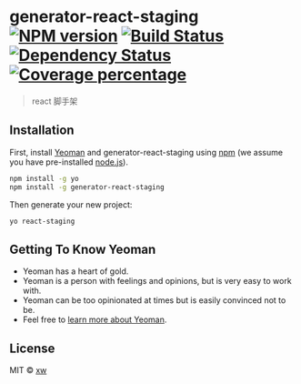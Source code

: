 # generator-react-staging [![NPM version][npm-image]][npm-url] [![Build Status][travis-image]][travis-url] [![Dependency Status][daviddm-image]][daviddm-url] [![Coverage percentage][coveralls-image]][coveralls-url]
> react 脚手架

## Installation

First, install [Yeoman](http://yeoman.io) and generator-react-staging using [npm](https://www.npmjs.com/) (we assume you have pre-installed [node.js](https://nodejs.org/)).

```bash
npm install -g yo
npm install -g generator-react-staging
```

Then generate your new project:

```bash
yo react-staging
```

## Getting To Know Yeoman

 * Yeoman has a heart of gold.
 * Yeoman is a person with feelings and opinions, but is very easy to work with.
 * Yeoman can be too opinionated at times but is easily convinced not to be.
 * Feel free to [learn more about Yeoman](http://yeoman.io/).

## License

MIT © [xw]()


[npm-image]: https://badge.fury.io/js/generator-react-staging.svg
[npm-url]: https://npmjs.org/package/generator-react-staging
[travis-image]: https://travis-ci.org/xiaotangdou/generator-react-staging.svg?branch=master
[travis-url]: https://travis-ci.org/xiaotangdou/generator-react-staging
[daviddm-image]: https://david-dm.org/xiaotangdou/generator-react-staging.svg?theme=shields.io
[daviddm-url]: https://david-dm.org/xiaotangdou/generator-react-staging
[coveralls-image]: https://coveralls.io/repos/xiaotangdou/generator-react-staging/badge.svg
[coveralls-url]: https://coveralls.io/r/xiaotangdou/generator-react-staging
